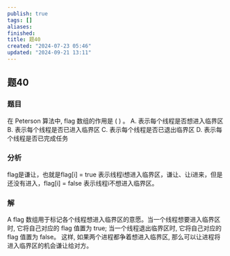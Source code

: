 ```yaml
---
publish: true
tags: []
aliases: 
finished: 
title: 题40
created: "2024-07-23 05:46"
updated: "2024-09-21 13:11"
---
```

## 题40
### 题目
在 Peterson 算法中, flag 数组的作用是 ( ) 。
A. 表示每个线程是否想进入临界区
B. 表示每个线程是否已进入临界区
C. 表示每个线程是否已退出临界区
D. 表示每个线程是否已完成任务
### 分析
flag是谦让，也就是flag[i] = true 表示线程i想进入临界区，谦让、让i进来，但是还没有进入，flag[i] = false 表示线程i不想进入临界区。  
### 解
A
flag 数组用于标记各个线程想进入临界区的意愿。当一个线程想要进入临界区时, 它将自己对应的 flag 值置为 true;
当一个线程退出临界区时, 它将自己对应的 flag 值置为 false。
这样, 如果两个进程都争着想进入临界区, 那么可以让进程将进入临界区的机会谦让给对方。
